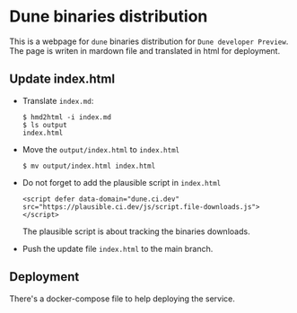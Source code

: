 # Dune binaries distribution

This is a webpage for `dune` binaries distribution for `Dune developer Preview`. The page is writen in mardown file and translated in html for deployment.

## Update index.html

- Translate `index.md`:
  ```
  $ hmd2html -i index.md
  $ ls output
  index.html
  ```

- Move the `output/index.html` to `index.html`
  ```
  $ mv output/index.html index.html
  ```

- Do not forget to add the plausible script in `index.html`
  ```
  <script defer data-domain="dune.ci.dev" src="https://plausible.ci.dev/js/script.file-downloads.js"></script>
  ```
  The plausible script is about tracking the binaries downloads.

- Push the update file `index.html` to the main branch.

## Deployment
There's a docker-compose file to help deploying the service.